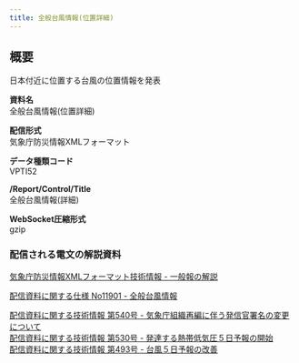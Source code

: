 ```yaml
---
title: 全般台風情報(位置詳細)
---
```


## 概要
日本付近に位置する台風の位置情報を発表

**資料名** <br/>
 全般台風情報(位置詳細)
 
**配信形式** <br/>
 気象庁防災情報XMLフォーマット

**データ種類コード** <br/>
 VPTI52

**/Report/Control/Title** <br/>
 全般台風情報(詳細)
 
**WebSocket圧縮形式** <br/>
 gzip

### 配信される電文の解説資料
 [気象庁防災情報XMLフォーマット技術情報 - 一般報の解説](https://dmdata.jp/doc/jma/manual/0221-0246.pdf) 
 
 
 [配信資料に関する仕様 No11901 - 全般台風情報](https://www.data.jma.go.jp/suishin/shiyou/pdf/no11901)
 
 
 [配信資料に関する技術情報 第540号 - 気象庁組織再編に伴う発信官署名の変更について](https://dmdata.jp/doc/jma/technical/540.pdf) <br/>
 [配信資料に関する技術情報 第530号 - 発達する熱帯低気圧５日予報の開始](https://dmdata.jp/doc/jma/technical/530.pdf) <br/>
 [配信資料に関する技術情報 第493号 - 台風５日予報の改善](https://dmdata.jp/doc/jma/technical/493.pdf)
